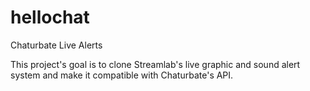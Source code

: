 # hellochat
Chaturbate Live Alerts

This project's goal is to clone Streamlab's live graphic and sound alert system and make it compatible with Chaturbate's API.
